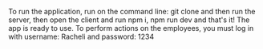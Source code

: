 To run the application, run on the command line: git clone and then run the server, then open the client and run npm i, npm run dev and that's it! The app is ready to use.
To perform actions on the employees, you must log in with username: Racheli and password: 1234
